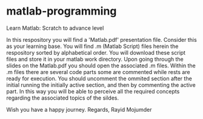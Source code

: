 # matlab-programming
Learn Matlab: Scratch to advance level

In this respository you will find a 'Matlab.pdf' presentation file. Consider this as your learning base.
You will find .m (Matlab Script) files herein the respository sorted by alphabetical order. You will download these script files and store it in your matlab work directory.
Upon going through the slides on the Matlab.pdf you should open the associated .m files.
Within the .m files there are several code parts some are commented while rests are ready for execution.
You should uncomment the ommited section after the initial running the initially active section, and then by commenting the active part.
In this way you will be able to perceive all the required concepts regarding the associated topics of the sildes.

Wish you have a happy journey.
Regards,
Rayid Mojumder
